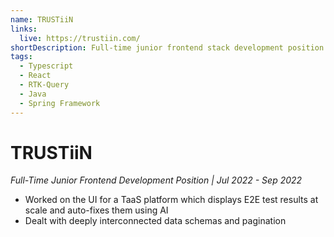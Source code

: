 ```yaml
---
name: TRUSTiiN
links:
  live: https://trustiin.com/
shortDescription: Full-time junior frontend stack development position at TRUSTiiN
tags:
  - Typescript
  - React
  - RTK-Query
  - Java
  - Spring Framework
---
```


# TRUSTiiN

_Full-Time Junior Frontend Development Position | Jul 2022 - Sep 2022_

- Worked on the UI for a TaaS platform which displays E2E test results at scale and auto-fixes them using AI
- Dealt with deeply interconnected data schemas and pagination
